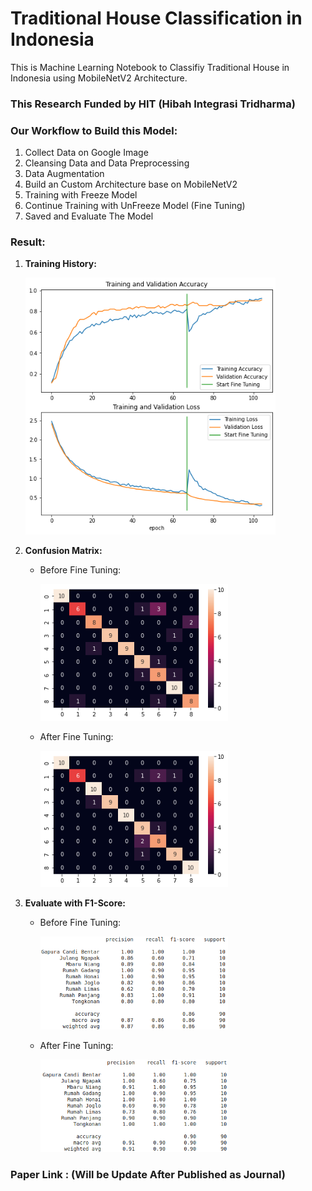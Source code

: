 # Traditional House Classification in Indonesia
This is Machine Learning Notebook to Classifiy Traditional House in Indonesia using MobileNetV2 Architecture.

### This Research Funded by HIT (Hibah Integrasi Tridharma)

### Our Workflow to Build this Model:
1. Collect Data on Google Image
2. Cleansing Data and Data Preprocessing
3. Data Augmentation
4. Build an Custom Architecture base on MobileNetV2
5. Training with Freeze Model
6. Continue Training with UnFreeze Model (Fine Tuning)
7. Saved and Evaluate The Model

### Result:
1. <b>Training History:</b>

    <img src="assets/history_training.png" width="400px"/>

2. <b>Confusion Matrix:</b>
    - Before Fine Tuning:

        <img src="assets/cm_before_finetune.png" width="300px"/>
    
    - After Fine Tuning:
    
        <img src="assets/cm_after_finetune.png" width="300px"/>

3. <b>Evaluate with F1-Score:</b>
    - Before Fine Tuning:

        <img src="assets/f1score_before_finetune.png" width="300px"/>
    
    - After Fine Tuning:
    
        <img src="assets/f1score_after_finetune.png" width="300px"/>

### Paper Link : (Will be Update After Published as Journal)
